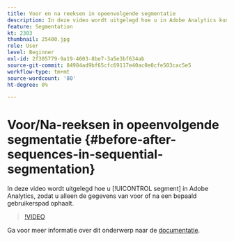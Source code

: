 ```yaml
---
title: Voor en na reeksen in opeenvolgende segmentatie
description: In deze video wordt uitgelegd hoe u in Adobe Analytics kunt segmenteren, zodat u alleen de gegevens van voor of na een bepaald gebruikerspad ophaalt.
feature: Segmentation
kt: 2303
thumbnail: 25400.jpg
role: User
level: Beginner
exl-id: 2f305779-9a19-4603-8be7-3a5e3bf634ab
source-git-commit: 84984ad9bf65cfc69117e40ac0e0cfe503cac5e5
workflow-type: tm+mt
source-wordcount: '80'
ht-degree: 0%

---
```


# Voor/Na-reeksen in opeenvolgende segmentatie {#before-after-sequences-in-sequential-segmentation}

In deze video wordt uitgelegd hoe u [!UICONTROL segment] in Adobe Analytics, zodat u alleen de gegevens van voor of na een bepaald gebruikerspad ophaalt.

>[!VIDEO](https://video.tv.adobe.com/v/25400/?quality=12&learn=on)

Ga voor meer informatie over dit onderwerp naar de [documentatie](https://experienceleague.adobe.com/docs/analytics/components/segmentation/segmentation-workflow/seg-sequential-build.html?lang=nl-NL).
